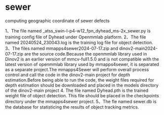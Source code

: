 # sewer
computing geographic coordinate of sewer defects


1、The file named _atss_swin-l-p4-w12_fpn_dyhead_ms-2x_sewer.py is training config file of Dyhead under Openmmlab platform.
2、The file named 20240524_230043.log is the training log file for object detection.
3、The files named mmapps4sewer2024-07-17.zip and dinov2-main2024-07-17.zip are the source code.Because the openmmlab library used in Dinov2 is an earlier version of mmcv-full1.5.0 and is not compatible with the latest version of openmmlab library used by mmapps4sewer, it is separated as a separate project.The mmapps4Sewer will perform overall process control and call the code in the dinov2-main project for depth estimation.Before being able to run the code, the weight files required for depth estimation should be downloaded and placed in the models directory of the dinov2-main project
4. The file named Dyhead.pth is the trained weight file of object detection. This file should be placed in the checkpoints directory under the mmapps4sewer project.
5、The fle named sewer.db is the database for statisticing the results of object tracking metrics.
